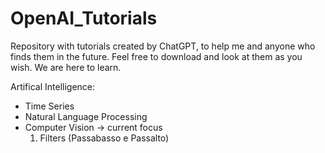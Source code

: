 # OpenAI_Tutorials
 Repository with tutorials created by ChatGPT, to help me and anyone who finds them in the future. Feel free to download and look at them as you wish. We are here to learn. 

 Artifical Intelligence: 

 * Time Series
 * Natural Language Processing
 * Computer Vision -> current focus 
    1. Filters (Passabasso e Passalto)
